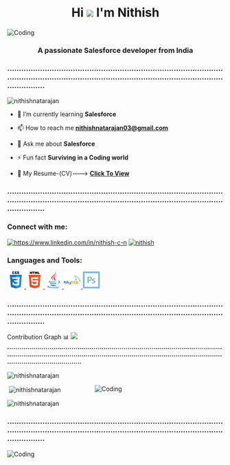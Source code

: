 <h1 align="center">Hi <img src="https://c.tenor.com/Wx9IEmZZXSoAAAAi/hi.gif" width=35> I'm Nithish</h1>
<img align="center" alt="Coding"  src=https://gifimage.net/wp-content/uploads/2018/11/company-gif.gif>
<h3 align="center">A passionate Salesforce developer from India</h3>
<h3 align="left"><b>........................................................................................................................................................................................................</b></h3>

<p align="left"> <img src="https://komarev.com/ghpvc/?username=nithishnatarajan&label=Profile%20views&color=0e75b6&style=flat" alt="nithishnatarajan" /> </p>

- 🌱 I’m currently learning **Salesforce**

- 📫 How to reach me **nithishnatarajan03@gmail.com**
- 💬 Ask me about **Salesforce**
- ⚡ Fun fact **Surviving in a Coding world**
- 📄 My Resume-(CV)---> **[Click To View](https://drive.google.com/file/d/1t0VYUXCSxyiuGMCUeNfn6u-wp6m2ON5w/view?usp=sharing)**
<h3 align="left">
  <b>........................................................................................................................................................................................................</b></h3>
  

<h3 align="left">Connect with me:</h3>
<p align="left">
<a href="https://linkedin.com/in/https://https://www.linkedin.com/in/nithish-c-n" target="blank"><img align="center" src="https://raw.githubusercontent.com/rahuldkjain/github-profile-readme-generator/master/src/images/icons/Social/linked-in-alt.svg" alt="https://www.linkedin.com/in/nithish-c-n" height="30" width="40" /></a>
<a href="https://www.facebook.com/reigns.nithish" target="blank"><img align="center" src="https://raw.githubusercontent.com/rahuldkjain/github-profile-readme-generator/master/src/images/icons/Social/facebook.svg" alt="nithish" height="30" width="40" /></a>
</p>

<h3 align="left">Languages and Tools:</h3>
<p align="left"> <a href="https://www.w3schools.com/css/" target="_blank" rel="noreferrer"> <img src="https://raw.githubusercontent.com/devicons/devicon/master/icons/css3/css3-original-wordmark.svg" alt="css3" width="40" height="40"/> </a> <a href="https://www.w3.org/html/" target="_blank" rel="noreferrer"> <img src="https://raw.githubusercontent.com/devicons/devicon/master/icons/html5/html5-original-wordmark.svg" alt="html5" width="40" height="40"/> </a> <a href="https://www.java.com" target="_blank" rel="noreferrer"> <img src="https://raw.githubusercontent.com/devicons/devicon/master/icons/java/java-original.svg" alt="java" width="40" height="40"/> </a> <a href="https://www.mysql.com/" target="_blank" rel="noreferrer"> <img src="https://raw.githubusercontent.com/devicons/devicon/master/icons/mysql/mysql-original-wordmark.svg" alt="mysql" width="40" height="40"/> </a> <a href="https://www.photoshop.com/en" target="_blank" rel="noreferrer"> <img src="https://raw.githubusercontent.com/devicons/devicon/master/icons/photoshop/photoshop-line.svg" alt="photoshop" width="40" height="40"/> </a> </p>
<h3 align="left"><b>........................................................................................................................................................................................................</b></h3>
 Contribution Graph 📊 
<img
     src="https://activity-graph.herokuapp.com/graph?username=NithishNatarajan&theme=github-light"
     />
<b>...........................................................................................................................................................................................................................................................</b></h3>     

<p><img align="center" src="https://github-readme-stats.vercel.app/api/top-langs?username=nithishnatarajan&show_icons=true&locale=en&layout=compact" alt="nithishnatarajan" /></p>

<img align="right" alt="Coding" width="300" src=https://media.giphy.com/media/Xewa8pwHHvzheQFKDD/giphy.gif>

<p>&nbsp;<img align="center" src="https://github-readme-stats.vercel.app/api?username=nithishnatarajan&show_icons=true&locale=en" alt="nithishnatarajan" /></p>

<p><img align="center" src="https://github-readme-streak-stats.herokuapp.com/?user=nithishnatarajan&" alt="nithishnatarajan" /></p>
<h3 align="left"><b>........................................................................................................................................................................................................</b></h3>
<img align="center" alt="Coding" height= "500" width="600" src=https://www.plexobit.com/wp-content/uploads/2021/08/crm-main.gif>
